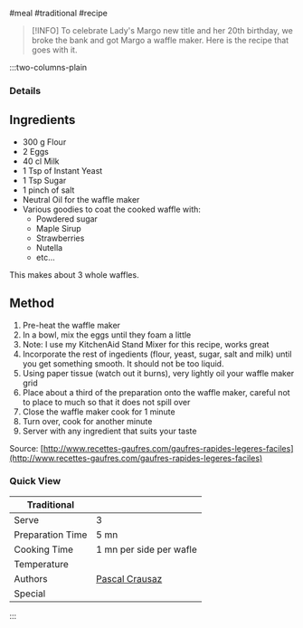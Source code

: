 #meal #traditional #recipe

> [!INFO]
> To celebrate Lady's Margo new title and her 20th birthday, we broke the bank and got Margo a waffle maker. Here is the recipe that goes with it.

:::two-columns-plain

### Details
## Ingredients 

- 300 g Flour
- 2 Eggs
- 40 cl Milk
- 1 Tsp of Instant Yeast
- 1 Tsp Sugar
- 1 pinch of salt
- Neutral Oil for the waffle maker
- Various goodies to coat the cooked waffle with:
  - Powdered sugar
  - Maple Sirup
  - Strawberries
  - Nutella
  - etc...

This makes about 3 whole waffles.


## Method

1. Pre-heat the waffle maker
2. In a bowl, mix the eggs until they foam a little
  1. Note: I use my KitchenAid Stand Mixer for this recipe, works great  
3. Incorporate the rest of ingedients (flour, yeast, sugar, salt and milk) until you get something smooth. It should not be too liquid.
4. Using paper tissue (watch out it burns), very lightly oil your waffle maker grid
5. Place about a third of the preparation onto the waffle maker, careful not to place to much so that it does not spill over
6. Close the waffle maker cook for 1 minute
7. Turn over, cook for another minute
8. Server with any ingredient that suits your taste

Source: [http://www.recettes-gaufres.com/gaufres-rapides-legeres-faciles](http://www.recettes-gaufres.com/gaufres-rapides-legeres-faciles)



### Quick View
| Traditional      |                                                |
| ---------------- | ---------------------------------------------- |
| Serve            | 3                                              |
| Preparation Time | 5 mn                                           |
| Cooking Time     | 1 mn per side per wafle                        |
| Temperature      |                                                |
| Authors          | [Pascal Crausaz](mailto:pascal@askpascal.com)  |
| Special          |                                                |

:::

